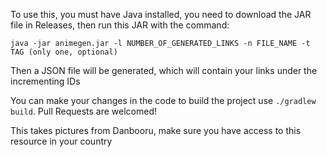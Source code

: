 To use this, you must have Java installed, you need to download the JAR file in Releases, then run this JAR with the command:
```
java -jar animegen.jar -l NUMBER_OF_GENERATED_LINKS -n FILE_NAME -t TAG (only one, optional)
```
Then a JSON file will be generated, which will contain your links under the incrementing IDs

You can make your changes in the code to build the project use `./gradlew build`. Pull Requests are welcomed!

This takes pictures from Danbooru, make sure you have access to this resource in your country

